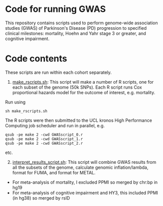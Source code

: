 # Code for running GWAS

This repository contains scripts used to perform genome-wide association studies (GWAS) of Parkinson's Disease (PD) progression to specified clinical milestones: mortality, Hoehn and Yahr stage 3 or greater, and cognitive impairment.

# Code contents

These scripts are run within each cohort separately.


1. [make_rscripts.sh](https://github.com/huw-morris-lab/PD-survival-GWAS/blob/2707bd3510eeaae40c31360ad6ba7c33eca7852a/GWAS/make_rscripts.sh): This script will make a number of R scripts, one for each subset of the genome (50k SNPs). Each R script runs Cox proportional hazards model for the outcome of interest, e.g. mortality.

Run using
```
sh make_rscripts.sh
```

The R scripts were then submitted to the UCL kronos High Performance Computing job scheduler and run in parallel, e.g.
```
qsub -pe make 2 -cwd GWASscript_0.r
qsub -pe make 2 -cwd GWASscript_1.r
qsub -pe make 2 -cwd GWASscript_2.r
```
etc.

2. [interpret_results_script.sh](https://github.com/huw-morris-lab/PD-survival-GWAS/blob/25a84193491803ba0a422de1d208d867056a5d0c/GWAS/interpret_results_script.sh): This script will combine GWAS results from all the subsets of the genome, calculate genomic inflation/lambda, format for FUMA, and format for METAL. 

* For meta-analysis of mortality, I excluded PPMI so merged by chr:bp in hg19
* For meta-analysis of cognitive impairment and HY3, this included PPMI (in hg38) so merged by rsID

